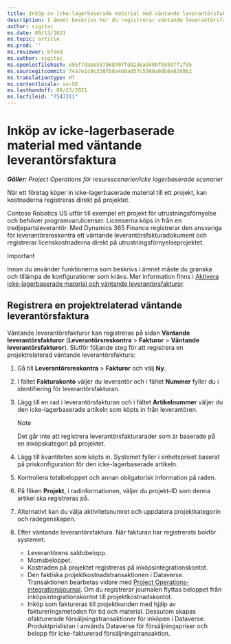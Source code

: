 ```yaml
---
title: Inköp av icke-lagerbaserade material med väntande leverantörsfaktura
description: I ämnet beskrivs hur du registrerar väntande leverantörsfakturor.
author: sigitac
ms.date: 09/13/2021
ms.topic: article
ms.prod: ''
ms.reviewer: kfend
ms.author: sigitac
ms.openlocfilehash: e95f7dabe597968707fdd2dead40bfb93d7f1f95
ms.sourcegitcommit: 74a7e1c9c338fb8a4b0ad57c5560a88b6e02d0b2
ms.translationtype: HT
ms.contentlocale: sv-SE
ms.lasthandoff: 09/23/2021
ms.locfileid: "7547311"
---
```

# <a name="purchase-non-stocked-materials-using-a-pending-vendor-invoice"></a>Inköp av icke-lagerbaserade material med väntande leverantörsfaktura

_**Gäller:** Project Operations för resursscenarier/icke lagerbaserade scenarier_

När ett företag köper in icke-lagerbaserade material till ett projekt, kan kostnaderna registreras direkt på projektet. 

Contoso Robotics US utför till exempel ett projekt för utrustningsförnyelse och behöver programvarulicenser. Licenserna köps in från en tredjepartsleverantör.  Med Dynamics 365 Finance registrerar den ansvariga för leverantörsreskontra ett väntande leverantörsfakturadokument och registrerar licenskostnaderna direkt på utrustningsförnyelseprojektet. 

> [!IMPORTANT]
> Innan du använder funktionerna som beskrivs i ämnet måste du granska och tillämpa de konfigurationer som krävs. Mer information finns i [Aktivera icke-lagerbaserade material och väntande leverantörsfakturor](configure-materials-nonstocked.md). 

## <a name="post-a-project-related-pending-vendor-invoice"></a>Registrera en projektrelaterad väntande leverantörsfaktura 

Väntande leverantörsfakturor kan registreras på sidan **Väntande leverantörsfakturor** (**Leverantörsreskontra** > **Fakturor** > **Väntande leverantörsfakturor**). Slutför följande steg för att registrera en projektrelaterad väntande leverantörsfaktura:

1. Gå till **Leverantörsreskontra** > **Fakturor** och välj **Ny**. 
2. I fältet **Fakturakonto** väljer du leverantör och i fältet **Nummer** fyller du i identifiering för leverantörsfakturan.
3. Lägg till en rad i leverantörsfakturan och i fältet **Artikelnummer** väljer du den icke-lagerbaserade artikeln som köpts in från leverantören. 

    > [!NOTE]
    > Det går inte att registrera leverantörsfakturarader som är baserade på en inköpskategori på projektet. 
    
5. Lägg till kvantiteten som köpts in. Systemet fyller i enhetspriset baserat på priskonfiguration för den icke-lagerbaserade artikeln. 
6. Kontrollera totalbeloppet och annan obligatorisk information på raden.
7. På fliken **Projekt**, i radinformationen, väljer du projekt-ID som denna artikel ska registreras på.
8. Alternativt kan du välja aktivitetsnumret och uppdatera projektkategorin och radegenskapen.
9. Efter väntande leverantörsfaktura. När fakturan har registrerats bokför systemet:
    
    - Leverantörens saldobelopp.
    - Momsbeloppet.
    - Kostnaden på projektet registreras på inköpsintegrationskontot.
    - Den faktiska projektkostnadstransaktionen i Dataverse.  Transaktionen bearbetas vidare med [Project Operations-integrationsjournal](../project-accounting/project-operations-integration-journal.md). Om du registrerar journalen flyttas beloppet från inköpsintegrationskontot till projektkostnadskontot. 
    - Inköp som faktureras till projektkunden med hjälp av faktureringsmetoden för tid och material. Dessutom skapas ofakturerade försäljningstransaktioner för inköpen i Dataverse. Produktprislistan i används Dataverse för försäljningspriser och belopp för icke-fakturerad försäljningstransaktion.
